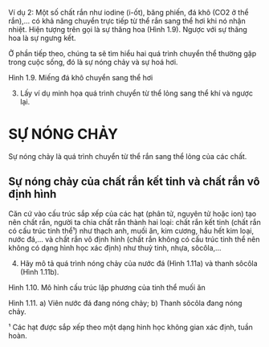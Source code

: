 Ví dụ 2: Một số chất rắn như iodine (i-ốt), băng phiến, đá khô (CO2 ở thể rắn),... có khả năng chuyển trực tiếp từ thể rắn sang thể hơi khi nó nhận nhiệt. Hiện tượng trên gọi là sự thăng hoa (Hình 1.9). Ngược với sự thăng hoa là sự ngưng kết.

Ở phần tiếp theo, chúng ta sẽ tìm hiểu hai quá trình chuyển thể thường gặp trong cuộc sống, đó là sự nóng chảy và sự hoá hơi.

Hình 1.9. Miếng đá khô chuyển sang thể hơi

3. Lấy ví dụ minh họa quá trình chuyển từ thể lỏng sang thể khí và ngược lại.

# SỰ NÓNG CHẢY

Sự nóng chảy là quá trình chuyển từ thể rắn sang thể lỏng của các chất.

## Sự nóng chảy của chất rắn kết tinh và chất rắn vô định hình

Căn cứ vào cấu trúc sắp xếp của các hạt (phân tử, nguyên tử hoặc ion) tạo nên chất rắn, người ta chia chất rắn thành hai loại: chất rắn kết tinh (chất rắn có cấu trúc tinh thể¹) như thạch anh, muối ăn, kim cương, hầu hết kim loại, nước đá,... và chất rắn vô định hình (chất rắn không có cấu trúc tinh thể nên không có dạng hình học xác định) như thuỷ tinh, nhựa, sôcôla,...

4. Hãy mô tả quá trình nóng chảy của nước đá (Hình 1.11a) và thanh sôcôla (Hình 1.11b).

Hình 1.10. Mô hình cấu trúc lập phương của tinh thể muối ăn

Hình 1.11.
a) Viên nước đá đang nóng chảy;
b) Thanh sôcôla đang nóng chảy.

¹ Các hạt được sắp xếp theo một dạng hình học không gian xác định, tuần hoàn.